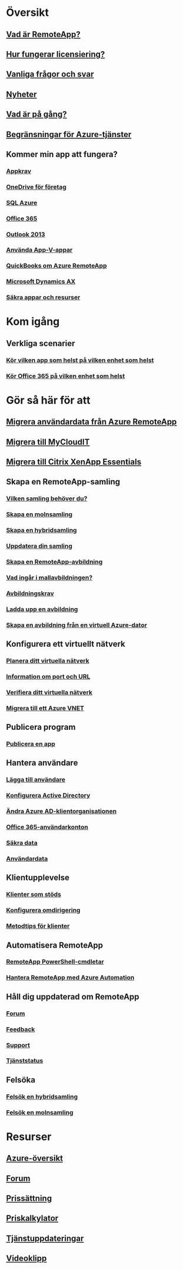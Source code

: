 # Översikt
## [Vad är RemoteApp?](remoteapp-whatis.md)
## [Hur fungerar licensiering?](remoteapp-licensing.md)
## [Vanliga frågor och svar](remoteapp-faq.md)
## [Nyheter](remoteapp-whatsnew.md)
## [Vad är på gång?](remoteapp-roadmap.md)
## [Begränsningar för Azure-tjänster](../azure-subscription-service-limits.md)
## Kommer min app att fungera?
### [Appkrav](remoteapp-appreqs.md)
### [OneDrive för företag](remoteapp-onedrive.md)
### [SQL Azure](remoteapp-sql.md)
### [Office 365](remoteapp-o365.md)
### [Outlook 2013](remoteapp-outlook.md)
### [Använda App-V-appar](remoteapp-appv.md)
### [QuickBooks om Azure RemoteApp](remoteapp-quickbooks.md)
### [Microsoft Dynamics AX](https://mbs.microsoft.com/customersource/global/ax/learning/documentation/msdax2012r3azremappprg)
### [Säkra appar och resurser](remoteapp-secure.md)


# Kom igång
## Verkliga scenarier
### [Kör vilken app som helst på vilken enhet som helst](remoteapp-anyapp.md)
### [Kör Office 365 på vilken enhet som helst](remoteapp-tutorial-o365anywhere.md)

# Gör så här för att

## [Migrera användardata från Azure RemoteApp](remoteapp-migrate.md)
## [Migrera till MyCloudIT](remoteapp-migrate-mycloudit.md)
## [Migrera till Citrix XenApp Essentials](remoteapp-migrate-citrix.md)
## Skapa en RemoteApp-samling
### [Vilken samling behöver du?](remoteapp-collections.md)
### [Skapa en molnsamling](remoteapp-create-cloud-deployment.md)
### [Skapa en hybridsamling](remoteapp-create-hybrid-deployment.md)
### [Uppdatera din samling](remoteapp-update.md)
### [Skapa en RemoteApp-avbildning](remoteapp-imageoptions.md)
### [Vad ingår i mallavbildningen?](remoteapp-images.md)
### [Avbildningskrav](remoteapp-imagereqs.md)
### [Ladda upp en avbildning](remoteapp-uploadimage.md)
### [Skapa en avbildning från en virtuell Azure-dator](remoteapp-image-on-azurevm.md)
## Konfigurera ett virtuellt nätverk
### [Planera ditt virtuella nätverk](remoteapp-planvnet.md)
### [Information om port och URL](remoteapp-ports.md)
### [Verifiera ditt virtuella nätverk](remoteapp-vnet.md)
### [Migrera till ett Azure VNET](remoteapp-migratevnet.md)
## Publicera program
### [Publicera en app](remoteapp-publish.md)
## Hantera användare
### [Lägga till användare](remoteapp-user.md)
### [Konfigurera Active Directory](remoteapp-ad.md)
### [Ändra Azure AD-klientorganisationen](remoteapp-changetenant.md)
### [Office 365-användarkonton](remoteapp-o365user.md)
### [Säkra data](remoteapp-secureaccess.md)
### [Användardata](remoteapp-upd.md)
## Klientupplevelse
### [Klienter som stöds](remoteapp-clients.md)
### [Konfigurera omdirigering](remoteapp-redirection.md)
### [Metodtips för klienter](remoteapp-clientbestpractices.md)
## Automatisera RemoteApp
### [RemoteApp PowerShell-cmdletar](remoteapp-tutorial-arawithpowershell.md)
### [Hantera RemoteApp med Azure Automation](automation-manage-remote-app.md)
## Håll dig uppdaterad om RemoteApp
### [Forum](http://feedback.azure.com/forums/247748-azure-remoteapp)
### [Feedback](http://feedback.azure.com/forums/247748-azure-remoteapp)
### [Support](https://azure.microsoft.com/support/plans/)
### [Tjänststatus](https://azure.microsoft.com/status/)
## Felsöka
### [Felsök en hybridsamling](remoteapp-hybridtrouble.md)
### [Felsök en molnsamling](remoteapp-cloudtrouble.md)

# Resurser
## [Azure-översikt](https://azure.microsoft.com/roadmap/)
## [Forum](https://social.msdn.microsoft.com/Forums/home?forum=AzureRemoteApp)
## [Prissättning](https://azure.microsoft.com/pricing/details/remoteapp/)
## [Priskalkylator](https://azure.microsoft.com/pricing/calculator/)
## [Tjänstuppdateringar](https://azure.microsoft.com/updates/?product=remoteapp)
## [Videoklipp](https://azure.microsoft.com/documentation/videos/index/?services=remoteapp)
